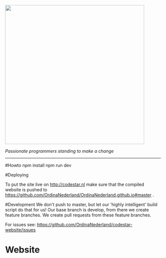 <img align=center src=https://cloud.githubusercontent.com/assets/4116708/12473911/e67fdd44-c016-11e5-9c21-5714e07549fe.png width=450 />

*Passionate programmers standing to make a change*

---

#Howto
npm install
npm run dev

#Deploying

To put the site live on http://codestar.nl make sure that the compiled website is pushed to https://github.com/OrdinaNederland/OrdinaNederland.github.io#master  .

#Development
We don't push to master, but let our 'highly intelligent' build script do that for us!
Our base branch is develop, from there we create feature branches.
We create pull requests from these feature branches.

For issues see: https://github.com/OrdinaNederland/codestar-website/issues

# Website

